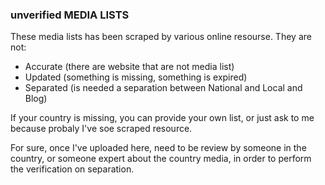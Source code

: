 ### unverified MEDIA LISTS

These media lists has been scraped by various online resourse. 
They are not:

  * Accurate (there are website that are not media list)
  * Updated (something is missing, something is expired)
  * Separated (is needed a separation between National and Local and Blog)

If your country is missing, you can provide your own list, or just ask to me because probaly I've soe scraped resource.

For sure, once I've uploaded here, need to be review by someone in the country, or someone expert about the country media, in order to perform the verification on separation.
